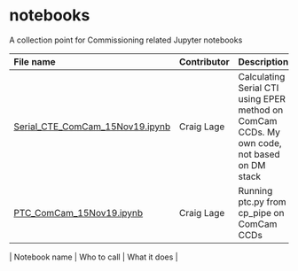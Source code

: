 # notebooks
A collection point for Commissioning related Jupyter notebooks


|File name     | Contributor     |Description      | 
|:--------------|-----------------|------------------|
| [Serial_CTE_ComCam_15Nov19.ipynb](Serial_CTE_ComCam_15Nov19.ipynb) | Craig Lage | Calculating Serial CTI using EPER method on ComCam CCDs.  My own code, not based on DM stack |
| [PTC_ComCam_15Nov19.ipynb](PTC_ComCam_15Nov19.ipynb) | Craig Lage | Running ptc.py from cp_pipe on ComCam CCDs |

| Notebook name | Who to call | What it does |
